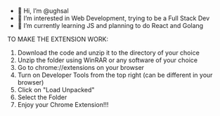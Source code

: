 - 👋 Hi, I’m @ughsal
- 👀 I’m interested in Web Development, trying to be a Full Stack Dev
- 🌱 I’m currently learning JS and planning to do React and Golang

TO MAKE THE EXTENSION WORK:
1. Download the code and unzip it to the directory of your choice
2. Unzip the folder using WinRAR or any software of your choice
3. Go to chrome://extensions on your browser
4. Turn on Developer Tools from the top right (can be different in your browser)
5. Click on "Load Unpacked"
6. Select the Folder
7. Enjoy your Chrome Extension!!!
